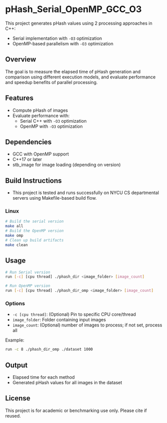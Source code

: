 # pHash_Serial_OpenMP_GCC_O3

This project generates pHash values using 2 processing approaches in C++:

- Serial implementation with `-O3` optimization
- OpenMP-based parallelism with `-O3` optimization

## Overview

The goal is to measure the elapsed time of pHash generation and comparison using different execution models, 
and evaluate performance and speedup benefits of parallel processing.

## Features

- Compute pHash of images
- Evaluate performance with:
  - Serial C++ with `-O3` optimization
  - OpenMP with `-O3` optimization

## Dependencies

- GCC with OpenMP support
- C++17 or later
- stb_image for image loading (depending on version)

## Build Instructions
- This project is tested and runs successfully on NYCU CS departmental servers using Makefile-based build flow.

### Linux

```bash
# Build the serial version
make all
# Build the OpenMP version
make omp
# Clean up build artifacts
make clean
```
## Usage

```bash
# Run Serial version
run [-c] [cpu thread] ./phash_dir <image_folder> [image_count]

# Run OpenMP version
run [-c] [cpu thread] ./phash_dir_omp <image_folder> [image_count]
```

### Options
- `-c [cpu thread]`: (Optional) Pin to specific CPU core/thread
- `image_folder`: Folder containing input images
- `image_count`: (Optional) number of images to process; if not set, process all

Example:

```bash
run -c 8 ./phash_dir_omp ./dataset 1000
```

## Output

- Elapsed time for each method
- Generated pHash values for all images in the dataset

## License

This project is for academic or benchmarking use only. Please cite if reused.

